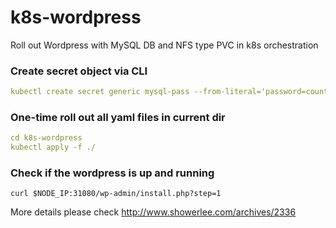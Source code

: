 # k8s-wordpress
Roll out Wordpress with MySQL DB and NFS type PVC in k8s orchestration

### Create secret object via CLI
```yaml
kubectl create secret generic mysql-pass --from-literal='password=countonme'
```

### One-time roll out all yaml files in current dir
```yaml
cd k8s-wordpress
kubectl apply -f ./
```

### Check if the wordpress is up and running
```shell
curl $NODE_IP:31080/wp-admin/install.php?step=1
```

More details please check http://www.showerlee.com/archives/2336
